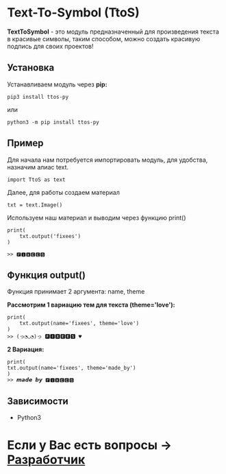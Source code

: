 # Text-To-Symbol (TtoS)
**TextToSymbol** - это модуль предназначенный для произведения текста в красивые символы, таким способом, можно создать красивую подпись для своих проектов!

## Установка

Устанавливаем модуль через **pip:**
```
pip3 install ttos-py
```
или
```
python3 -m pip install ttos-py
```

## Пример
Для начала нам потребуется импортировать модуль, для удобства, назначим алиас text.

```
import TtoS as text
```

Далее, для работы создаем материал

```
txt = text.Image()
```

Используем наш материал и выводим через функцию print()

```
print(
    txt.output('fixees')
)

>> 🅵🅸🆇🅴🅴🆂
```

## Функция output()

Функция принимает 2 аргумента: name, theme

**Рассмотрим 1 вариацию тем для текста (theme='love'):**
```
print(
    txt.output(name='fixees', theme='love')
)
>> (っ◔◡◔)っ 🅵🅸🆇🅴🅴🆂 ♥
```

**2 Вариация:**
```
print(
txt.output(name='fixees', theme='made_by')
)
>> 𝙢𝙖𝙙𝙚 𝙗𝙮 🅵🅸🆇🅴🅴🆂
```


## Зависимости
* Python3


# Если у Вас есть вопросы -> [Разработчик](https://vk.me/fixees)

